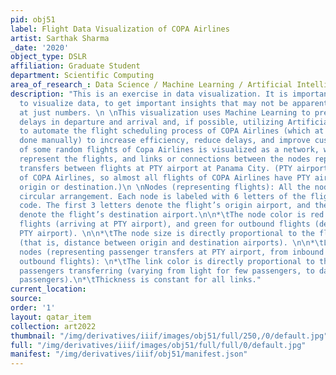 ```yaml
---
pid: obj51
label: Flight Data Visualization of COPA Airlines
artist: Sarthak Sharma
_date: '2020'
object_type: DSLR
affiliation: Graduate Student
department: Scientific Computing
area_of_research_: Data Science / Machine Learning / Artificial Intelligence
description: "This is an exercise in data visualization. It is important to be able
  to visualize data, to get important insights that may not be apparent when we look
  at just numbers. \n \nThis visualization uses Machine Learning to predict flight
  delays in departure and arrival and, if possible, utilizing Artificial Intelligence
  to automate the flight scheduling process of COPA Airlines (which at present is
  done manually) to increase efficiency, reduce delays, and improve customer experience.\n\nData
  of some random flights of Copa Airlines is visualized as a network, where nodes
  represent the flights, and links or connections between the nodes represent passenger
  transfers between flights at PTY airport at Panama City. (PTY airport is the hub
  of COPA Airlines, so almost all flights of COPA Airlines have PTY airport as either
  origin or destination.)\n \nNodes (representing flights): All the nodes are in a
  circular arrangement. Each node is labeled with 6 letters of the flight’s origin-destination
  code. The first 3 letters denote the flight’s origin airport, and the last 3 letters
  denote the flight’s destination airport.\n\n*\tThe node color is red for inbound
  flights (arriving at PTY airport), and green for outbound flights (departing from
  PTY airport). \n\n*\tThe node size is directly proportional to the flight distance
  (that is, distance between origin and destination airports). \n\n*\tLinks between
  nodes (representing passenger transfers at PTY airport, from inbound flights to
  outbound flights): \n*\tThe link color is directly proportional to the number of
  passengers transferring (varying from light for few passengers, to dark for many
  passengers).\n*\tThickness is constant for all links."
current_location: 
source: 
order: '1'
layout: qatar_item
collection: art2022
thumbnail: "/img/derivatives/iiif/images/obj51/full/250,/0/default.jpg"
full: "/img/derivatives/iiif/images/obj51/full/full/0/default.jpg"
manifest: "/img/derivatives/iiif/obj51/manifest.json"
---
```

